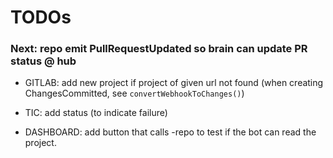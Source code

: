# TODOs

### Next: repo emit PullRequestUpdated so brain can update PR status @ hub

- GITLAB: add new project if project of given url not found (when creating ChangesCommitted, see `convertWebhookToChanges()`)

- TIC: add status (to indicate failure)

- DASHBOARD: add button that calls -repo to test if the bot can read the project.